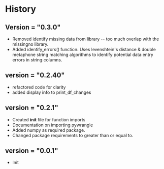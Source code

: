 # History

## Version = "0.3.0"
- Removed identify missing data from library -- too much overlap with the missingno library.
- Added identify_errors() function. Uses levenshtein's distance & double metaphone string matching algorithms to identify potential data entry errors in string columns.

## version = "0.2.40"
- refactored code for clarity
- added display info to print_df_changes

## version = "0.2.1"
- Created __init__ file for function imports
- Documentation on importing pywrangle
- Added numpy as required package.
- Changed package requirements to greater than or equal to.

## version = "0.0.1"
- Init


